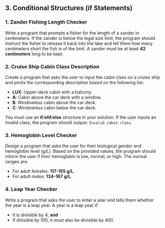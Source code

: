 ## 3. Conditional Structures (if Statements)

### 1. Zander Fishing Length Checker
Write a program that prompts a fisher for the length of a zander in centimeters. If the zander is below the legal size limit, the program should instruct the fisher to release it back into the lake and tell them how many centimeters short the fish is of the limit. A zander must be at least **42 centimeters** long to be kept.

### 2. Cruise Ship Cabin Class Description
Create a program that asks the user to input the cabin class on a cruise ship and prints the corresponding description based on the following list:
   - **LUX**: Upper-deck cabin with a balcony.
   - **A**: Cabin above the car deck with a window.
   - **B**: Windowless cabin above the car deck.
   - **C**: Windowless cabin below the car deck.

You must use an **if**/**elif**/**else** structure in your solution. If the user inputs an invalid class, the program should output: `Invalid cabin class`.

### 3. Hemoglobin Level Checker
Design a program that asks the user for their biological gender and hemoglobin level (g/L). Based on the provided values, the program should inform the user if their hemoglobin is low, normal, or high. The normal ranges are:
   - For adult females: **117-155 g/L**.
   - For adult males: **134-167 g/L**.

### 4. Leap Year Checker
Write a program that asks the user to enter a year and tells them whether the year is a leap year. A year is a leap year if:
   - It is divisible by 4, **and** 
   - If divisible by 100, it must also be divisible by 400.